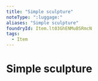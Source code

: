 ```yaml
---
title: "Simple sculpture"
noteType: ":luggage:"
aliases: "Simple sculpture"
foundryId: Item.lt03GhENMuBSRmcN
tags:
  - Item
---
```


# Simple sculpture
